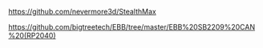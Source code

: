 https://github.com/nevermore3d/StealthMax

https://github.com/bigtreetech/EBB/tree/master/EBB%20SB2209%20CAN%20(RP2040)
